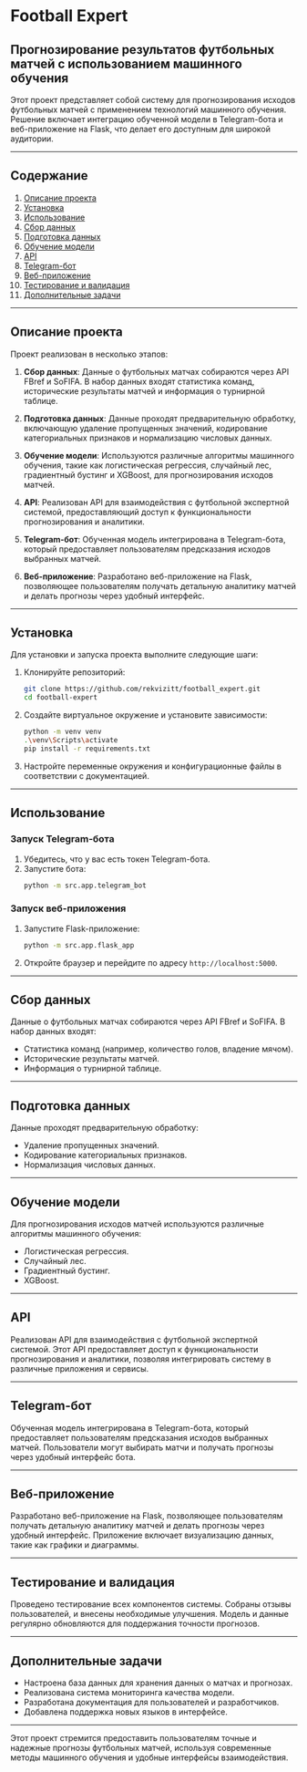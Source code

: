 # Football Expert
## Прогнозирование результатов футбольных матчей с использованием машинного обучения

Этот проект представляет собой систему для прогнозирования исходов футбольных матчей с применением технологий машинного обучения. Решение включает интеграцию обученной модели в Telegram-бота и веб-приложение на Flask, что делает его доступным для широкой аудитории.

---

## Содержание

1. [Описание проекта](#описание-проекта)
2. [Установка](#установка)
3. [Использование](#использование)
4. [Сбор данных](#сбор-данных)
5. [Подготовка данных](#подготовка-данных)
6. [Обучение модели](#обучение-модели)
7. [API](#api)
8. [Telegram-бот](#telegram-бот)
9. [Веб-приложение](#веб-приложение)
10. [Тестирование и валидация](#тестирование-и-валидация)
11. [Дополнительные задачи](#дополнительные-задачи)
---

## Описание проекта

Проект реализован в несколько этапов:

1. **Сбор данных**: Данные о футбольных матчах собираются через API FBref и SoFIFA. В набор данных входят статистика команд, исторические результаты матчей и информация о турнирной таблице.

2. **Подготовка данных**: Данные проходят предварительную обработку, включающую удаление пропущенных значений, кодирование категориальных признаков и нормализацию числовых данных.

3. **Обучение модели**: Используются различные алгоритмы машинного обучения, такие как логистическая регрессия, случайный лес, градиентный бустинг и XGBoost, для прогнозирования исходов матчей.

4. **API**: Реализован API для взаимодействия с футбольной экспертной системой, предоставляющий доступ к функциональности прогнозирования и аналитики.

5. **Telegram-бот**: Обученная модель интегрирована в Telegram-бота, который предоставляет пользователям предсказания исходов выбранных матчей.

6. **Веб-приложение**: Разработано веб-приложение на Flask, позволяющее пользователям получать детальную аналитику матчей и делать прогнозы через удобный интерфейс.

---

## Установка

Для установки и запуска проекта выполните следующие шаги:

1. Клонируйте репозиторий:
   ```bash
   git clone https://github.com/rekvizitt/football_expert.git
   cd football-expert
   ```

2. Создайте виртуальное окружение и установите зависимости:
   ```bash
   python -m venv venv
   .\venv\Scripts\activate
   pip install -r requirements.txt
   ```

3. Настройте переменные окружения и конфигурационные файлы в соответствии с документацией.

---

## Использование

### Запуск Telegram-бота

1. Убедитесь, что у вас есть токен Telegram-бота.
2. Запустите бота:
   ```bash
   python -m src.app.telegram_bot
   ```

### Запуск веб-приложения

1. Запустите Flask-приложение:
   ```bash
   python -m src.app.flask_app
   ```
2. Откройте браузер и перейдите по адресу `http://localhost:5000`.

---

## Сбор данных

Данные о футбольных матчах собираются через API FBref и SoFIFA. В набор данных входят:
- Статистика команд (например, количество голов, владение мячом).
- Исторические результаты матчей.
- Информация о турнирной таблице.

---

## Подготовка данных

Данные проходят предварительную обработку:
- Удаление пропущенных значений.
- Кодирование категориальных признаков.
- Нормализация числовых данных.

---

## Обучение модели

Для прогнозирования исходов матчей используются различные алгоритмы машинного обучения:
- Логистическая регрессия.
- Случайный лес.
- Градиентный бустинг.
- XGBoost.

---

## API

Реализован API для взаимодействия с футбольной экспертной системой. Этот API предоставляет доступ к функциональности прогнозирования и аналитики, позволяя интегрировать систему в различные приложения и сервисы.

---

## Telegram-бот

Обученная модель интегрирована в Telegram-бота, который предоставляет пользователям предсказания исходов выбранных матчей. Пользователи могут выбирать матчи и получать прогнозы через удобный интерфейс бота.

---

## Веб-приложение

Разработано веб-приложение на Flask, позволяющее пользователям получать детальную аналитику матчей и делать прогнозы через удобный интерфейс. Приложение включает визуализацию данных, такие как графики и диаграммы.

---

## Тестирование и валидация

Проведено тестирование всех компонентов системы. Собраны отзывы пользователей, и внесены необходимые улучшения. Модель и данные регулярно обновляются для поддержания точности прогнозов.

---

## Дополнительные задачи

- Настроена база данных для хранения данных о матчах и прогнозах.
- Реализована система мониторинга качества модели.
- Разработана документация для пользователей и разработчиков.
- Добавлена поддержка новых языков в интерфейсе.

---

Этот проект стремится предоставить пользователям точные и надежные прогнозы футбольных матчей, используя современные методы машинного обучения и удобные интерфейсы взаимодействия.